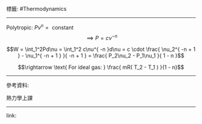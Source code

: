 標籤: #Thermodynamics 

---

Polytropic: $P\nu^n = \text{ constant }$
$$\implies P = c\nu^{-n}$$

$$W = \int_1^2Pd\nu = \int_1^2 c\nu^{ -n }d\nu = c \cdot \frac{ \nu_2^{ -n + 1 } - \nu_1^{ -n + 1 } }{ -n + 1 } = \frac{ P_2\nu_2 - P_1\nu_1 }{ 1 - n }$$

$$\rightarrow \text{ For ideal gas: } \frac{ mR( T_2 - T_1 ) }{1 - n}$$

---

參考資料:

熱力學上課

---

link:

